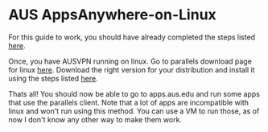 # AUS AppsAnywhere-on-Linux

For this guide to work, you should have already completed the steps listed [here](https://github.com/sammuraii/AUSVPN-on-Linux/).

Once, you have AUSVPN running on linux. Go to parallels download page for linux [here](https://www.parallels.com/products/ras/download/links/). 
Download the right version for your distribution and install it using the steps listed [here](https://kb.parallels.com/en/123304).

Thats all! You should now be able to go to apps.aus.edu and run some apps that use the parallels client. Note that a lot of apps are incompatible with linux and won't run using this method. You can use a VM to run those, as of now I don't know any other way to make them work.
